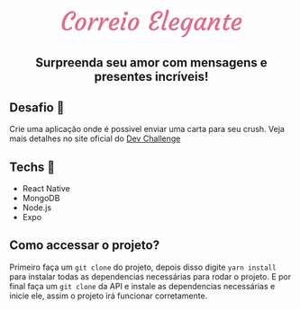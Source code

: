 <p align="center" >
  <img src="https://github.com/CauaS1/correio-elegante/blob/main/assets/icons/logo.png" />
</p>


<h2 align="center">Surpreenda seu amor com mensagens e presentes incríveis!</h2>

## Desafio 🚀
Crie uma aplicação onde é possivel enviar uma carta para seu crush. Veja mais detalhes no site oficial do <a href="https://devchallenge.vercel.app/challenges/60c3e2c7b929530021443439/details">Dev Challenge</a>

## Techs 🎉
<ul>
  <li>React Native</li>
  <li>MongoDB</li>
  <li>Node.js</li>
  <li>Expo</li>
</ul>

## Como accessar o projeto?
Primeiro faça um `git clone` do projeto, depois disso digite `yarn install` para instalar todas as dependencias necessárias para rodar o projeto. E por final
faça um `git clone` da API e instale as dependencias necessárias e inicie ele, assim o projeto irá funcionar corretamente.



